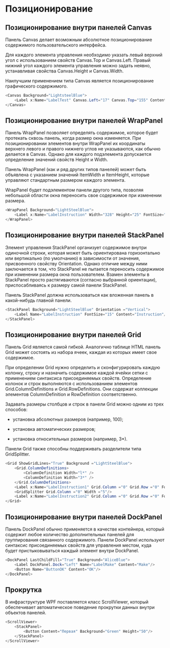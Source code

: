 # Позиционирование

## Позиционирование внутри панелей Canvas

Панель Canvas делает возможным абсолютное позиционирование содержимого пользовательского интерфейса.

Для каждого элемента управления необходимо указать левый верхний угол с использованием свойств Canvas.Тор и Canvas.Left. Правый нижний угол каждого элемента управления можно задать неявно, устанавливая свойства Canvas.Height и Canvas.Width. 

Наилучшим применением типа Canvas является позиционирование графического содержимого.

```csharp
<Canvas Background="LightsteelBlue">
    <Label x:Name="LabelTest" Canvas.Left="17" Canvas.Top="155" Content="Test"/>
</Canvas>
```

## Позиционирование внутри панелей WrapPanel

Панель WrapPanel позволяет определять содержимое, которое будет протекать сквозь панель, когда размер окна изменяется. При позиционировании элементов внутри WrapPanel их координаты верхнего левого и правого нижнего углов не указываются, как обычно делается в Canvas. Однако для каждого подэлемента допускается определение значений свойств Height и Width.

Панель WrapPanel (как и ряд других типов панелей) может быть объявлена с указанием значений ItemWidth и ItemHeight, которые управляют стандартным размером каждого элемента.

WrapPanel будет подэлементом панели другого типа, позволяя небольшой области окна переносить свое содержимое при изменении размера.

```csharp
<WrapPanel Background="LightSteelBlue">
    <Label x:Name="LabelInstruction" Width="328" Height="25" FontSize="15" Content="Instruction"/>
</WrapPanel>
```

## Позиционирование внутри панелей StackPanel

Элемент управления StackPanel организует содержимое внутри одиночной строки, которая может быть ориентирована горизонтально или вертикально (по умолчанию) в зависимости от значения, присвоенного свойству Orientation. Однако отличие между ними заключается в том, что StackPanel не пытается переносить содержимое при изменении размера окна пользователем. Взамен элементы в StackPanel просто растягиваются (согласно выбранной ориентации), приспосабливаясь к размеру самой панели StackPanel.

Панель StackPanel должна использоваться как вложенная панель в какой-нибудь главной панели.

```csharp
<StackPanel Background="LightSteelBlue" Orientation ="Vertical">
    <Label Name="LabelInstruction" FontSize="15" Content="Instruction"/>
</StackPanel>
```

## Позиционирование внутри панелей Grid

Панель Grid является самой гибкой. Аналогично таблице HTML панель Grid может состоять из набора ячеек, каждая из которых имеет свое содержимое.

При определении Grid нужно определить и сконфигурировать каждую колонку, строку и назначить содержимое каждой ячейки сетки с применением синтаксиса присоединяемых свойств. Определение колонок и строк выполняются с использованием элементов Grid.ColumnDefinitions и Grid.RowDefinitions. Они содержат коллекции элементов ColumnDefinition и RowDefinition соответственно.

Задавать размеры столбцов и строк в панели Grid можно одним из трех способов:

- установка абсолютных размеров (например, 100);

- установка автоматических размеров;

- установка относительных размеров (например, 3*).

Панели Grid также способны поддерживать разделители типа GridSplitter.

```csharp
<Grid ShowGridLines="True" Background ="LightSteelBlue">
    <Grid.ColumnDefinitions>
        <ColumnDefinition Width="l*" />
        <ColumnDefinition Width="3*" />
    </Grid.ColumnDefinitions>
    <Label х:Name="LabelInstruction1" Grid.Column ="0" Grid.Row ="0" FontSize="T5" Content="Left"/>
    <GridSplitter Grid.Column ="0" Width ="5"/>
    <Label х:Name="LabelInstruction2" Grid.Column ="0" Grid.Row ="0" FontSize="T5" Content="Right"/>
</Grid>
```

## Позиционирование внутри панелей DockPanel

Панель DockPanel обычно применяется в качестве контейнера, который содержит любое количество дополнительных панелей для группирования связанного содержимого. Панели DockPanel используют синтаксис присоединяемых свойств для управления местом, куда будет пристыковываться каждый элемент внутри DockPanel.

```csharp
<DockPanel LastChildFill="True" Background="AliceBlue">
    <Label DockPanel.Dock="Left" Name="LabelMake" Content="Make"/>
    <Button Name="ButtonOK" Content="OK"/>
</DockPanel>
```

## Прокрутка

В инфраструктуре WPF поставляется класс ScrollViewer, который обеспечивает автоматическое поведение прокрутки данных внутри объектов панелей.

```csharp
<ScrollViewer>
    <StackPanel>
        <Button Content="Первая" Background="Green" Height="50"/>
    </StackPanel>
</ScrollViewer>
```












